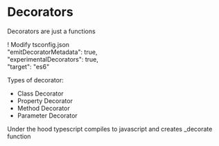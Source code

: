# Decorators

Decorators are just a functions

! Modify tsconfig.json <br>
"emitDecoratorMetadata": true, <br>
"experimentalDecorators": true, <br>
"target": "es6"

Types of decorator:
- Class Decorator
- Property Decorator
- Method Decorator
- Parameter Decorator


Under the hood typescript compiles to javascript and creates _decorate function